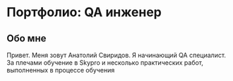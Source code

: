 # Портфолио: QA инженер

## Обо мне

Привет. Меня зовут Анатолий Свиридов. Я начинающий QA специалист. За плечами обучение в Skypro и несколько практических работ, выполненных в процессе обучения
